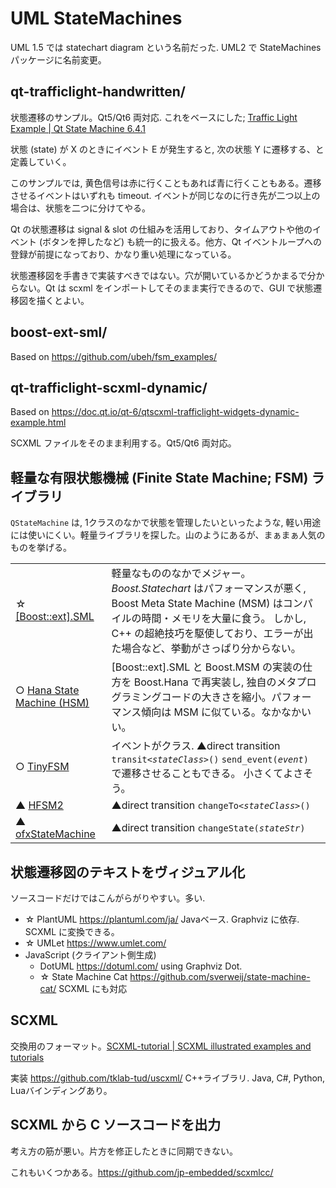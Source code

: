 # UML StateMachines

UML 1.5 では statechart diagram という名前だった. UML2 で StateMachines パッケージに名前変更。


## qt-trafficlight-handwritten/

状態遷移のサンプル。Qt5/Qt6 両対応. これをベースにした; <a href="https://doc.qt.io/qt-6/qtstatemachine-statemachine-trafficlight-example.html">Traffic Light Example | Qt State Machine 6.4.1</a>

状態 (state) が X のときにイベント E が発生すると, 次の状態 Y に遷移する、と定義していく。

このサンプルでは, 黄色信号は赤に行くこともあれば青に行くこともある。遷移させるイベントはいずれも timeout. イベントが同じなのに行き先が二つ以上の場合は、状態を二つに分けてやる。

Qt の状態遷移は signal & slot の仕組みを活用しており、タイムアウトや他のイベント (ボタンを押したなど) も統一的に扱える。他方、Qt イベントループへの登録が前提になっており、かなり重い処理になっている。

状態遷移図を手書きで実装すべきではない。穴が開いているかどうかまるで分からない。Qt は scxml をインポートしてそのまま実行できるので、GUI で状態遷移図を描くとよい。


## boost-ext-sml/

Based on https://github.com/ubeh/fsm_examples/


## qt-trafficlight-scxml-dynamic/

Based on https://doc.qt.io/qt-6/qtscxml-trafficlight-widgets-dynamic-example.html

SCXML ファイルをそのまま利用する。Qt5/Qt6 両対応。







## 軽量な有限状態機械 (Finite State Machine; FSM) ライブラリ

`QStateMachine` は, 1クラスのなかで状態を管理したいといったような, 軽い用途には使いにくい。軽量ライブラリを探した。山のようにあるが、まぁまぁ人気のものを挙げる。

<table>
  <tr><td>☆ <a href="https://boost-ext.github.io/sml/">[Boost::ext].SML</a>
    <td>軽量なもののなかでメジャー。<i>Boost.Statechart</i> はパフォーマンスが悪く, Boost Meta State Machine (MSM) はコンパイルの時間・メモリを大量に食う。
しかし, C++ の超絶技巧を駆使しており、エラーが出た場合など、挙動がさっぱり分からない。

  <tr><td>○ <a href="https://github.com/erikzenker/hsm/">Hana State Machine (HSM)</a> 
    <td>[Boost::ext].SML と Boost.MSM の実装の仕方を Boost.Hana で再実装し, 独自のメタプログラミングコードの大きさを縮小。パフォーマンス傾向は MSM に似ている。なかなかいい。


  <tr><td>○ <a href="https://github.com/digint/tinyfsm/">TinyFSM</a>
    <td>イベントがクラス.
▲direct transition <code>transit&lt;<var>stateClass</var>&gt;()</code>
<code>send_event(<var>event</var>)</code> で遷移させることもできる。
      小さくてよさそう。
      
  <tr><td>▲ <a href="https://github.com/andrew-gresyk/HFSM2/">HFSM2</a>
    <td>▲direct transition  <code>changeTo&lt;<var>stateClass</var>&gt;()</code>

  <tr><td>▲ <a href="https://github.com/neilmendoza/ofxStateMachine/">ofxStateMachine</a>  
    <td>▲direct transition <code>changeState(<var>stateStr</var>)</code>
</table>



## 状態遷移図のテキストをヴィジュアル化

ソースコードだけではこんがらがりやすい。多い.

 * ☆ PlantUML  https://plantuml.com/ja/  Javaベース. Graphviz に依存. SCXML に変換できる。
 * ☆ UMLet https://www.umlet.com/
 * JavaScript (クライアント側生成)
    - DotUML  https://dotuml.com/  using Graphviz Dot.
    - ☆ State Machine Cat  https://github.com/sverweij/state-machine-cat/  SCXML にも対応



## SCXML

交換用のフォーマット。<a href="https://alexzhornyak.github.io/SCXML-tutorial/">SCXML-tutorial | SCXML illustrated examples and tutorials</a>

実装 https://github.com/tklab-tud/uscxml/  C++ライブラリ. Java, C#, Python, Luaバインディングあり。



## SCXML から C ソースコードを出力

考え方の筋が悪い。片方を修正したときに同期できない。

これもいくつかある。https://github.com/jp-embedded/scxmlcc/


    
 